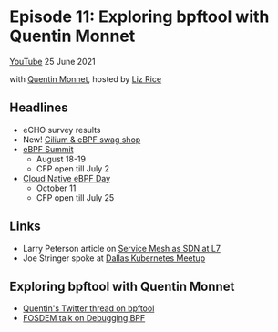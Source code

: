 # Episode 11: Exploring bpftool with Quentin Monnet

[YouTube](https://youtu.be/1EOLh3zzWP4)
25 June 2021

with [Quentin Monnet](https://github.com/qeole), hosted by [Liz Rice](https://twitter.com/lizrice)

## Headlines 

* eCHO survey results
* New! [Cilium & eBPF swag shop](https://shop.spreadshirt.com/cilium/)
* [eBPF Summit](https://ebpf.io/summit-2021)
  * August 18-19
  * CFP open till July 2
* [Cloud Native eBPF Day](https://events.linuxfoundation.org/cloud-native-ebpf-day-north-america/)
  * October 11
  * CFP open till July 25

## Links

* Larry Peterson article on [Service Mesh as SDN at L7](https://www.theregister.com/2021/06/25/service_mesh_sdn_layer_7/)
* Joe Stringer spoke at [Dallas Kubernetes Meetup](https://community.cncf.io/events/details/cncf-dallas-kubernetes-meetup-presents-cilium-ebpf-cloud-native-networking-security-observability/)


## Exploring bpftool with Quentin Monnet

* [Quentin's Twitter thread on bpftool](https://twitter.com/qeole/status/1101450782841466880)
* [FOSDEM talk on Debugging BPF](https://qmo.fr/docs/talk_20200202_debugging_ebpf.pdf)








